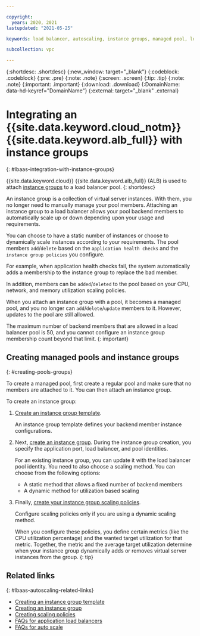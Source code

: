 ```yaml
---

copyright:
  years: 2020, 2021
lastupdated: "2021-05-25"

keywords: load balancer, autoscaling, instance groups, managed pool, load balancer for vpc, pool

subcollection: vpc

---
```


{:shortdesc: .shortdesc}
{:new_window: target="_blank"}
{:codeblock: .codeblock}
{:pre: .pre}
{:note: .note}
{:screen: .screen}
{:tip: .tip}
{:note: .note}
{:important: .important}
{:download: .download}
{:DomainName: data-hd-keyref="DomainName"}
{:external: target="_blank" .external}

# Integrating an {{site.data.keyword.cloud_notm}} {{site.data.keyword.alb_full}} with instance groups
{: #lbaas-integration-with-instance-groups}

{{site.data.keyword.cloud}} {{site.data.keyword.alb_full}} (ALB) is used to attach [instance groups](/docs/vpc?topic=vpc-creating-auto-scale-instance-group) to a load balancer pool.
{: shortdesc}

An instance group is a collection of virtual server instances. With them, you no longer need to manually manage your pool members. Attaching an instance group to a load balancer allows your pool backend members to automatically scale up or down depending upon your usage and requirements.

You can choose to have a static number of instances or choose to dynamically scale instances according to your requirements.
The pool members `add`/`delete` based on the `application health checks` and the `instance group policies` you configure.

For example, when application health checks fail, the system automatically adds a membership to the instance group to replace the bad member.

In addition, members can be `added`/`deleted` to the pool based on your CPU, network, and memory utilization scaling policies.

When you attach an instance group with a pool, it becomes a managed pool, and you no longer can `add`/`delete`/`update` members to it. However, updates to the pool are still allowed.

The maximum number of backend members that are allowed in a load balancer pool is 50, and you cannot configure an instance group membership count beyond that limit.
{: important}

## Creating managed pools and instance groups
{: #creating-pools-groups}

To create a managed pool, first create a regular pool and make sure that no members are attached to it. You can then attach an instance group.

To create an instance group:

1. [Create an instance group template](/docs/vpc?topic=vpc-creating-auto-scale-instance-group#creating-instance-template).

   An instance group template defines your backend member instance configurations.

1. Next, [create an instance group](/docs/vpc?topic=vpc-creating-auto-scale-instance-group). During the instance group creation, you specify the application port, load balancer, and pool identities.

    For an existing instance group, you can update it with the load balancer pool identity. You need to also choose a scaling method. You can choose from the following options:

    * A static method that allows a fixed number of backend members
    * A dynamic method for utilization based scaling

1. Finally, [create your instance group scaling policies](/docs/vpc?topic=vpc-creating-auto-scale-instance-group#creating-scaling-policies).

    Configure scaling policies only if you are using a dynamic scaling method.

    When you configure these policies, you define certain metrics (like the CPU utilization percentage) and the wanted target utilization for that metric. Together, the metric and the average target utilization determine when your instance group dynamically adds or removes virtual server instances from the group.
    {: tip}

## Related links
{: #lbaas-autoscaling-related-links}

* [Creating an instance group template](/docs/vpc?topic=vpc-creating-auto-scale-instance-group#creating-instance-template)
* [Creating an instance group](/docs/vpc?topic=vpc-creating-auto-scale-instance-group#creating-instance-group)
* [Creating scaling policies](/docs/vpc?topic=vpc-creating-auto-scale-instance-group#creating-scaling-policies)
* [FAQs for application load balancers](/docs/vpc?topic=vpc-load-balancer-faqs)
* [FAQs for auto scale](/docs/vpc?topic=vpc-faqs-auto-scale)
